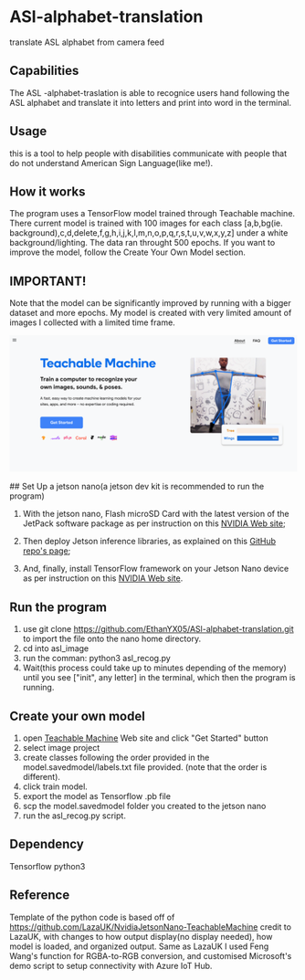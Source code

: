 # ASl-alphabet-translation
translate ASL alphabet from camera feed

## Capabilities
The ASL -alphabet-traslation is able to recognice users hand following the ASL alphabet and translate it into letters and print into word in the terminal.

## Usage
this is a tool to help people with disabilities communicate with people that do not understand American Sign Language(like me!). 

## How it works
The program uses a TensorFlow model trained through Teachable machine. There current model is trained with 100 images for each class
[a,b,bg(ie. background),c,d,delete,f,g,h,i,j,k,l,m,n,o,p,q,r,s,t,u,v,w,x,y,z] under a white background/lighting. The data ran throught 500 epochs. If you want to improve the model, follow the Create Your Own Model section.

## IMPORTANT!
Note that the model can be significantly improved by running with a bigger dataset and more epochs. My model is created with very limited amount of images I collected with a limited time frame.

<p align="center">
  <img src="/model.savedmodel/community-teachable-machine-2.png" width="600">
</p>
## Set Up a jetson nano(a jetson dev kit is recommended to run the program)

1. With the jetson nano,  Flash microSD Card with the latest version of the JetPack software package as per instruction on this [NVIDIA Web site](https://developer.nvidia.com/embedded/learn/get-started-jetson-nano-devkit#write);

2. Then deploy Jetson inference libraries, as explained on this [GitHub repo's page](https://github.com/dusty-nv/jetson-inference/blob/master/docs/building-repo-2.md);

3. And, finally, install TensorFlow framework on your Jetson Nano device as per instruction on this [NVIDIA Web site](https://docs.nvidia.com/deeplearning/frameworks/install-tf-jetson-platform/index.html).

## Run the program
1. use git clone https://github.com/EthanYX05/ASl-alphabet-translation.git to import the file onto the nano home directory.
2. cd into asl_image
3. run the comman: python3 asl_recog.py
4. Wait(this process could take up to minutes depending of the memory) until you see ["init", any letter] in the terminal, which then the program is running. 

## Create your own model
1. open [Teachable Machine](https://teachablemachine.withgoogle.com/) Web site and click "Get Started" button
2. select image project
3. create classes following the order provided in the model.savedmodel/labels.txt file provided. (note that the order is different).
4. click train model. 
5. export the model as Tensorflow .pb file
6. scp the model.savedmodel folder you created to the jetson nano
7. run the asl_recog.py script.

## Dependency
Tensorflow
python3 


## Reference
Template of the python code is based off of https://github.com/LazaUK/NvidiaJetsonNano-TeachableMachine credit to LazaUK, with changes to how output display(no display needed), how model is loaded, and organized output.
Same as LazaUK I used Feng Wang's function for RGBA-to-RGB conversion, and customised Microsoft's demo script to setup connectivity with Azure IoT Hub.
